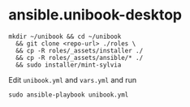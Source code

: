 # ansible.unibook-desktop

```
mkdir ~/unibook && cd ~/unibook
  && git clone <repo-url> ./roles \
  && cp -R roles/_assets/installer ./
  && cp -R roles/_assets/ansible/* ./
  && sudo installer/mint-sylvia
```
Edit `unibook.yml` and `vars.yml` and run
```
sudo ansible-playbook unibook.yml
```
